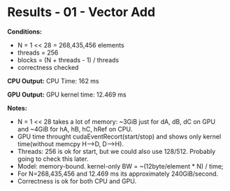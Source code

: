 # Results - 01 - Vector Add
**Conditions:**
- N = 1 << 28 = 268,435,456 elements
- threads = 256
- blocks = (N + threads - 1) / threads
- correctness checked

**CPU Output:**
CPU Time: 162 ms

**GPU Output:**
GPU kernel time: 12.469 ms

**Notes:**
- N = 1 << 28 takes a lot of memory: ~3GiB just for dA, dB, dC on GPU and ~4GiB for hA, hB, hC, hRef on CPU.
- GPU time throught cudaEventRecort(start/stop) and shows only kernel time(without memcpy H-->D, D-->H).
- Threads: 256 is ok for start, but we could also use 128/512. Probably going to check this later.
- Model: memory-bound. kernel-only BW = ~(12byte/element * N) / time; 
- For N=268,435,456 and 12.469 ms its approximately 240GiB/second. 
- Correctness is ok for both CPU and GPU.